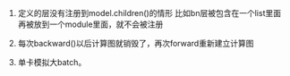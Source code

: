1. 定义的层没有注册到model.children()的情形
   比如bn层被包含在一个list里面再被放到一个module里面，就不会被注册

2. 每次backward()以后计算图就销毁了，再次forward重新建立计算图

3. 单卡模拟大batch。


